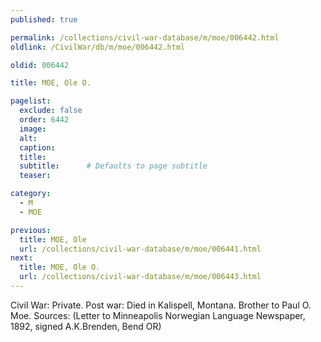 ```yaml
---
published: true

permalink: /collections/civil-war-database/m/moe/006442.html
oldlink: /CivilWar/db/m/moe/006442.html

oldid: 006442

title: MOE, Ole O.

pagelist:
  exclude: false
  order: 6442
  image: 
  alt:
  caption:
  title:
  subtitle:      # Defaults to page subtitle
  teaser:

category: 
  - M 
  - MOE

previous:
  title: MOE, Ole
  url: /collections/civil-war-database/m/moe/006441.html  
next:
  title: MOE, Ole O.
  url: /collections/civil-war-database/m/moe/006443.html   
---
```

Civil War: Private. Post war: Died in Kalispell, Montana. Brother to Paul O. Moe. Sources: (Letter to Minneapolis Norwegian Language Newspaper, 1892, signed A.K.Brenden, Bend OR)